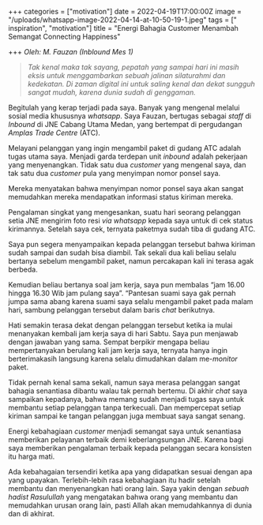+++
categories = ["motivation"]
date = 2022-04-19T17:00:00Z
image = "/uploads/whatsapp-image-2022-04-14-at-10-50-19-1.jpeg"
tags = [" inspiration", "motivation"]
title = "Energi Bahagia Customer Menambah Semangat Connecting Happiness"

+++
_Oleh: M. Fauzan (Inblound Mes 1)_

> _Tak kenal maka tak sayang, pepatah yang sampai hari ini masih eksis untuk menggambarkan sebuah jalinan silaturahmi dan kedekatan. Di zaman digital ini untuk saling kenal dan dekat sungguh sangat mudah, karena dunia sudah di genggaman._ 

Begitulah yang kerap terjadi pada saya. Banyak yang mengenal melalui sosial media khususnya _whatsapp_. Saya Fauzan, bertugas sebagai _staff_ di _Inbound_ di JNE Cabang Utama Medan, yang bertempat di pergudangan _Amplas Trade Centre_ (ATC). 

Melayani pelanggan yang ingin mengambil paket di gudang ATC adalah tugas utama saya. Menjadi garda terdepan unit _inbound_ adalah pekerjaan yang menyenangkan. Tidak satu dua _customer_ yang mengenal saya, dan tak satu dua _customer_ pula yang menyimpan nomor ponsel saya.

Mereka menyatakan bahwa menyimpan nomor ponsel saya akan sangat memudahkan mereka mendapatkan informasi status kiriman mereka.

Pengalaman singkat yang mengesankan, suatu hari seorang pelanggan setia JNE mengirim foto resi _via whatsapp_ kepada saya untuk di cek status kirimannya. Setelah saya cek, ternyata paketmya sudah tiba di gudang ATC. 

Saya pun segera menyampaikan kepada pelanggan tersebut bahwa kiriman sudah sampai dan sudah bisa diambil. Tak sekali dua kali beliau selalu bertanya sebelum mengambil paket, namun percakapan kali ini terasa agak berbeda.

Kemudian beliau bertanya soal jam kerja, saya pun membalas “jam 16.00 hingga 16.30 Wib jam pulang saya”. “Pantesan suami saya gak pernah jumpa sama abang karena suami saya selalu mengambil paket pada malam hari, sambung pelanggan tersebut dalam baris _chat_ berikutnya.

Hati semakin terasa dekat dengan pelanggan tersebut ketika ia mulai menanyakan kembali jam kerja saya di hari Sabtu. Saya pun menjawab dengan jawaban yang sama. Sempat berpikir mengapa beliau mempertanyakan berulang kali jam kerja saya, ternyata hanya ingin berterimakasih langsung karena selalu dimudahkan dalam me-_monitor_ paket.

Tidak pernah kenal sama sekali, namun saya merasa pelanggan sangat bahagia senantiasa dibantu walau tak pernah bertemu. Di akhir _chat_ saya sampaikan kepadanya, bahwa memang sudah menjadi tugas saya untuk membantu setiap pelanggan tanpa terkecuali. Dan mempercepat setiap kiriman sampai ke tangan pelanggan juga membuat saya sangat senang.

Energi kebahagiaan _customer_ menjadi semangat saya untuk senantiasa memberikan pelayanan terbaik demi keberlangsungan JNE. Karena bagi saya memberikan pengalaman terbaik kepada pelanggan secara konsisten itu harga mati. 

Ada kebahagaian tersendiri ketika apa yang didapatkan sesuai dengan apa yang upayakan. Terlebih-lebih rasa kebahagiaan itu hadir setelah membantu dan menyenangkan hati orang lain. Saya yakin dengan _sebuah hadist Rasulullah_ yang mengatakan bahwa orang yang membantu dan memudahkan urusan orang lain, pasti Allah akan memudahkannya di dunia dan di akhirat.